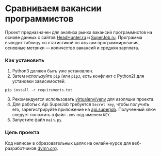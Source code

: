 # Сравниваем вакансии программистов

Проект предназначен для анализа рынка вакансий программистов на основе данных с сайтов [HeadHunter.ru](https://hh.ru/) и [SuperJob.ru](https://www.superjob.ru//). Программа выводит таблицу со статистикой по языкам программирования, основные метрики — количество вакансий и средняя зарплата.

### Как установить

1. Python3 должен быть уже установлен.  
2. Затем используйте `pip` (или `pip3`, есть конфликт с Python2) для установки зависимостей:
```
pip install -r requirements.txt
```
3. Рекомендуется использовать [virtualenv/venv](https://docs.python.org/3/library/venv.html) для изоляции проекта.
4. Для работы с Api SuperJob требуется `Secret key`, чтобы получить его, зарегистрируйте приложение на [api.superjob](https://api.superjob.ru/). Полученный ключ следует положить в файл `.env` под именем `KEY`.
5. Запустите файл `main.py`.   

### Цель проекта

Код написан в образовательных целях на онлайн-курсе для веб-разработчиков [dvmn.org](https://dvmn.org/).
